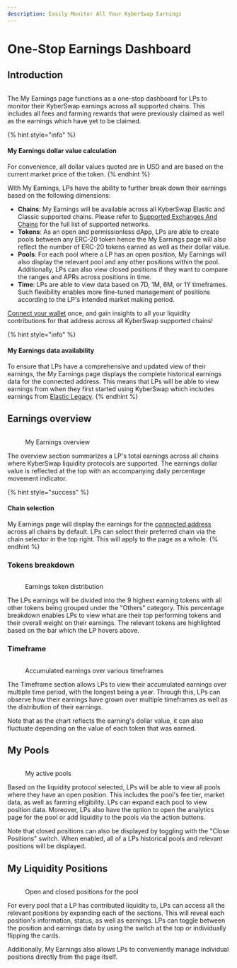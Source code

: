 ```yaml
---
description: Easily Monitor All Your KyberSwap Earnings
---
```


# One-Stop Earnings Dashboard

## Introduction

<figure><img src="../../../.gitbook/assets/MyEarnings_Nav.png" alt=""><figcaption></figcaption></figure>

The My Earnings page functions as a one-stop dashboard for LPs to monitor their KyberSwap earnings across all supported chains. This includes all fees and farming rewards that were previously claimed as well as the earnings which have yet to be claimed.&#x20;

{% hint style="info" %}
#### My Earnings dollar value calculation

For convenience, all dollar values quoted are in USD and are based on the current market price of the token.
{% endhint %}

With My Earnings, LPs have the ability to further break down their earnings based on the following dimensions:

* **Chains**: My Earnings will be available across all KyberSwap Elastic and Classic supported chains. Please refer to [Supported Exchanges And Chains](../../../getting-started/supported-exchanges-and-networks.md) for the full list of supported networks.
* **Tokens**: As an open and permissionless dApp, LPs are able to create pools between any ERC-20 token hence the My Earnings page will also reflect the number of ERC-20 tokens earned as well as their dollar value.
* **Pools**: For each pool where a LP has an open position, My Earnings will also display the relevant pool and any other positions within the pool. Additionally, LPs can also view closed positions if they want to compare the ranges and APRs across positions in time.
* **Time**: LPs are able to view data based on 7D, 1M, 6M, or 1Y timeframes. Such flexibility enables more fine-tuned management of positions according to the LP's intended market making period.

[Connect your wallet](../user-guides/connect-your-wallet.md) once, and gain insights to all your liquidity contributions for that address across all KyberSwap supported chains!

{% hint style="info" %}
#### My Earnings data availability

To ensure that LPs have a comprehensive and updated view of their earnings, the My Earnings page displays the complete historical earnings data for the connected address. This means that LPs will be able to view earnings from when they first started using KyberSwap which includes earnings from [Elastic Legacy](../../../reference/legacy/elastic-legacy/).
{% endhint %}

## Earnings overview

<figure><img src="../../../.gitbook/assets/MyEarnings_OverviewWithChain.png" alt=""><figcaption><p>My Earnings overview</p></figcaption></figure>

The overview section summarizes a LP's total earnings across all chains where KyberSwap liquidity protocols are supported. The earnings dollar value is reflected at the top with an accompanying daily percentage movement indicator.

{% hint style="success" %}
#### Chain selection

My Earnings page will display the earnings for the [connected address](../user-guides/connect-your-wallet.md) across all chains by default. LPs can select their preferred chain via the chain selector in the top right. This will apply to the page as a whole.
{% endhint %}

### Tokens breakdown

<figure><img src="../../../.gitbook/assets/MyEarnings_TokensBreakdown (1).png" alt=""><figcaption><p>Earnings token distribution</p></figcaption></figure>

The LPs earnings will be divided into the 9 highest earning tokens with all other tokens being grouped under the "Others" category. This percentage breakdown enables LPs to view what are their top performing tokens and their overall weight on their earnings. The relevant tokens are highlighted based on the bar which the LP hovers above.

### Timeframe

<figure><img src="../../../.gitbook/assets/MyEarnings_Timeframe.png" alt=""><figcaption><p>Accumulated earnings over various timeframes</p></figcaption></figure>

The Timeframe section allows LPs to view their accumulated earnings over multiple time period, with the longest being a year. Through this, LPs can observe how their earnings have grown over multiple timeframes as well as the distribution of their earnings.&#x20;

Note that as the chart reflects the earning's dollar value, it can also fluctuate depending on the value of each token that was earned.

## My Pools

<figure><img src="../../../.gitbook/assets/MyEarnings_Pools.png" alt=""><figcaption><p>My active pools</p></figcaption></figure>

Based on the liquidity protocol selected, LPs will be able to view all pools where they have an open position. This includes the pool's fee tier, market data, as well as farming eligibility. LPs can expand each pool to view position data. Moreover, LPs also have the option to open the analytics page for the pool or add liquidity to the pools via the action buttons.

Note that closed positions can also be displayed by toggling with the "Close Positions" switch. When enabled, all of a LPs historical pools and relevant positions will be displayed.

## My Liquidity Positions

<figure><img src="../../../.gitbook/assets/MyPositions_Earnings.png" alt=""><figcaption><p>Open and closed positions for the pool</p></figcaption></figure>

For every pool that a LP has contributed liquidity to, LPs can access all the relevant positions by expanding each of the sections. This will reveal each position's information, status, as well as earnings. LPs can toggle between the position and earnings data by using the switch at the top or individually flipping the cards.

Additionally, My Earnings also allows LPs to conveniently manage individual positions directly from the page itself.
